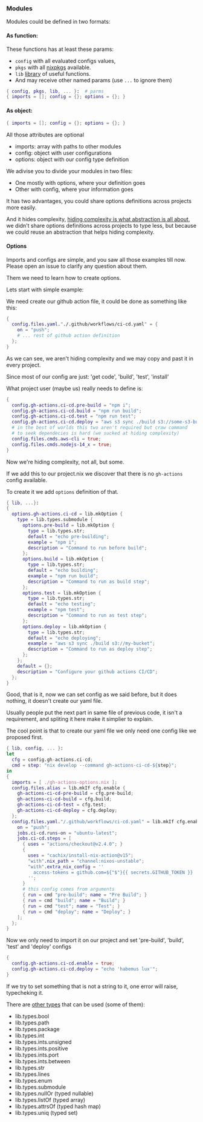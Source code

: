 ### Modules

Modules could be defined in two formats:

#### As function:

These functions has at least these params: 

- `config` with all evaluated configs values, 
- `pkgs` with all [nixpkgs](https://search.nixos.org/) available.
- `lib` [library](https://teu5us.github.io/nix-lib.html#nixpkgs-library-functions) of useful functions.
- And may receive other named params (use `...` to ignore them)

```nix
{ config, pkgs, lib, ... }:  # parms
{ imports = []; config = {}; options = {}; }
```

#### As object:

```nix
{ imports = []; config = {}; options = {}; }
```

All those attributes are optional

- imports: array with paths to other modules
- config: object with user configurations
- options: object with our config type definition

We adivise you to divide your modules in two files:
- One mostly with options, where your definition goes
- Other with config, where your information goes

It has two advantages, you could share options definitions across projects more easily.

And it hides complexity, [hiding complexity is what abstraction is all about](http://mourlot.free.fr/english/fmtaureau.html),
we didn't share options definitions across projects to type less, but because we could reuse an abstraction that helps hiding complexity.

#### Options

Imports and configs are simple, and you saw all those examples till now.
Please open an issue to clarify any question about them.

Them we need to learn how to create options.

Lets start with simple example:

We need create our github action file, it could be done as something like this:

```nix
{
  config.files.yaml."./.github/workflows/ci-cd.yaml" = {
    on = "push";
    # ... rest of github action definition
  };
}
```

As we can see, we aren't hiding complexity and we may copy and past it in every project.

Since most of our config are just: 'get code', 'build', 'test', 'install'

What project user (maybe us) really needs to define is:

```nix
{
  config.gh-actions.ci-cd.pre-build = "npm i";
  config.gh-actions.ci-cd.build = "npm run build";
  config.gh-actions.ci-cd.test = "npm run test";
  config.gh-actions.ci-cd.deploy = "aws s3 sync ./build s3://some-s3-bucket";
  # in the best of worlds this two aren't required but craw command
  # to seek dependecies is hard (we sucked at hiding complexity)
  config.files.cmds.aws-cli = true;
  config.files.cmds.nodejs-14_x = true;
}
```

Now we're hiding complexity, not all, but some.

If we add this to our project.nix we discover that there is no `gh-actions` config available.

To create it we add `options` definition of that.

```nix
{ lib, ...}:
{
  options.gh-actions.ci-cd = lib.mkOption {
    type = lib.types.submodule {
      options.pre-build = lib.mkOption {
        type = lib.types.str;
        default = "echo pre-building";
        example = "npm i";
        description = "Command to run before build";
      };
      options.build = lib.mkOption {
        type = lib.types.str;
        default = "echo building";
        example = "npm run build";
        description = "Command to run as build step";
      };
      options.test = lib.mkOption {
        type = lib.types.str;
        default = "echo testing";
        example = "npm test";
        description = "Command to run as test step";
      };
      options.deploy = lib.mkOption {
        type = lib.types.str;
        default = "echo deploying";
        example = "aws s3 sync ./build s3://my-bucket";
        description = "Command to run as deploy step";
      };
    };
    default = {};
    description = "Configure your github actions CI/CD";
  };
}
```

Good, that is it, now we can set config as we said before, but it does nothing, it doesn't create our yaml file.

Usually people put the next part in same file of previous code, it isn't a requirement, and spliting it here make it simplier to explain.

The cool point is that to create our yaml file we only need one config like we proposed first.

```nix
{ lib, config, ... }:
let
  cfg = config.gh-actions.ci-cd;
  cmd = step: "nix develop --command gh-actions-ci-cd-${step}";
in
{ 
  imports = [ ./gh-actions-options.nix ];
  config.files.alias = lib.mkIf cfg.enable {
    gh-actions-ci-cd-pre-build = cfg.pre-build;
    gh-actions-ci-cd-build = cfg.build;
    gh-actions-ci-cd-test = cfg.test;
    gh-actions-ci-cd-deploy = cfg.deploy;
  };
  config.files.yaml."/.github/workflows/ci-cd.yaml" = lib.mkIf cfg.enable {
    on = "push";
    jobs.ci-cd.runs-on = "ubuntu-latest";
    jobs.ci-cd.steps = [
      { uses = "actions/checkout@v2.4.0"; }
      { 
        uses = "cachix/install-nix-action@v15";
        "with".nix_path = "channel:nixos-unstable";
        "with".extra_nix_config = ''
          access-tokens = github.com=${"$"}{{ secrets.GITHUB_TOKEN }}
        '';
      }
      # this config comes from arguments
      { run = cmd "pre-build"; name = "Pre Build"; }
      { run = cmd "build"; name = "Build"; }
      { run = cmd "test"; name = "Test"; }
      { run = cmd "deploy"; name = "Deploy"; }
    ];
  };
}
```

Now we only need to import it on our project and set 'pre-build', 'build', 'test' and 'deploy' configs

```nix
{
  config.gh-actions.ci-cd.enable = true;
  config.gh-actions.ci-cd.deploy = "echo 'habemus lux'";
}
```

If we try to set something that is not a string to it, one error will raise, typecheking it.

There are [other types](https://nixos.org/manual/nixos/stable/index.html#sec-option-types) that can be used (some of them):
- lib.types.bool 
- lib.types.path 
- lib.types.package 
- lib.types.int 
- lib.types.ints.unsigned
- lib.types.ints.positive
- lib.types.ints.port
- lib.types.ints.between
- lib.types.str
- lib.types.lines
- lib.types.enum
- lib.types.submodule
- lib.types.nullOr (typed nullable)
- lib.types.listOf (typed array)
- lib.types.attrsOf (typed hash map)
- lib.types.uniq (typed set)
